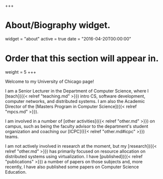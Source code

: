 +++
# About/Biography widget.
widget = "about"
active = true
date = "2016-04-20T00:00:00"

# Order that this section will appear in.
weight = 5 
+++

Welcome to my University of Chicago page!

I am a Senior Lecturer in the Department of Computer Science, where I [teach]({{< relref "teaching.md" >}}) intro CS, software development, computer networks, and distributed systems. I am also the Academic Director of the [Masters Program in Computer Science]({{< relref "mpcs.md" >}}). 

I am involved in a number of [other activities]({{< relref "other.md" >}}) on campus, such as being the faculty advisor to the department's student organization and coaching our [ICPC]({{< relref "other.md#icpc" >}}) teams.

I am not actively involved in research at the moment, but my [research]({{< relref "other.md" >}}) has primarily focused on resource allocation on distributed systems using virtualization. I have [published]({{< relref "publications" >}}) a number of papers on those subjects and, more recently, I have also published some papers on Computer Science Education.



